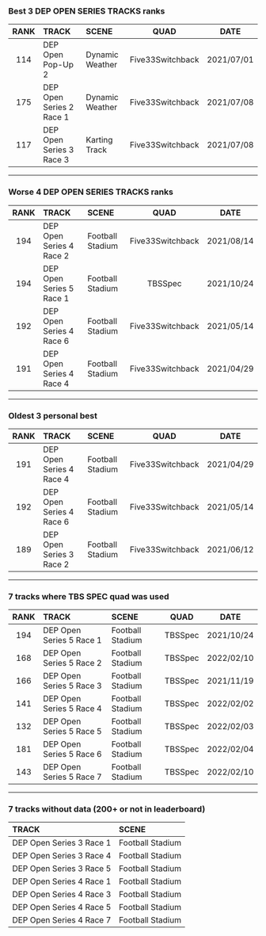 ### Best 3 DEP OPEN SERIES TRACKS ranks
|RANK|TRACK|SCENE|QUAD|DATE|
|:---:|:---|:---|:---:|:---:|
|114|DEP Open Pop-Up 2|Dynamic Weather|Five33Switchback|2021/07/01|
|175|DEP Open Series 2 Race 1|Dynamic Weather|Five33Switchback|2021/07/08|
|117|DEP Open Series 3 Race 3|Karting Track|Five33Switchback|2021/07/08|
---
### Worse 4 DEP OPEN SERIES TRACKS ranks
|RANK|TRACK|SCENE|QUAD|DATE|
|:---:|:---|:---|:---:|:---:|
|194|DEP Open Series 4 Race 2|Football Stadium|Five33Switchback|2021/08/14|
|194|DEP Open Series 5 Race 1|Football Stadium|TBSSpec|2021/10/24|
|192|DEP Open Series 4 Race 6|Football Stadium|Five33Switchback|2021/05/14|
|191|DEP Open Series 4 Race 4|Football Stadium|Five33Switchback|2021/04/29|
---
### Oldest 3 personal best
|RANK|TRACK|SCENE|QUAD|DATE|
|:---:|:---|:---|:---:|:---:|
|191|DEP Open Series 4 Race 4|Football Stadium|Five33Switchback|2021/04/29|
|192|DEP Open Series 4 Race 6|Football Stadium|Five33Switchback|2021/05/14|
|189|DEP Open Series 3 Race 2|Football Stadium|Five33Switchback|2021/06/12|
---
### 7 tracks where TBS SPEC quad was used
|RANK|TRACK|SCENE|QUAD|DATE|
|:---:|:---|:---|:---:|:---:|
|194|DEP Open Series 5 Race 1|Football Stadium|TBSSpec|2021/10/24|
|168|DEP Open Series 5 Race 2|Football Stadium|TBSSpec|2022/02/10|
|166|DEP Open Series 5 Race 3|Football Stadium|TBSSpec|2021/11/19|
|141|DEP Open Series 5 Race 4|Football Stadium|TBSSpec|2022/02/02|
|132|DEP Open Series 5 Race 5|Football Stadium|TBSSpec|2022/02/03|
|181|DEP Open Series 5 Race 6|Football Stadium|TBSSpec|2022/02/04|
|143|DEP Open Series 5 Race 7|Football Stadium|TBSSpec|2022/02/10|
---
### 7 tracks without data (200+ or not in leaderboard)
|TRACK|SCENE|
|:---|:---|
|DEP Open Series 3 Race 1|Football Stadium|
|DEP Open Series 3 Race 4|Football Stadium|
|DEP Open Series 3 Race 5|Football Stadium|
|DEP Open Series 4 Race 1|Football Stadium|
|DEP Open Series 4 Race 3|Football Stadium|
|DEP Open Series 4 Race 5|Football Stadium|
|DEP Open Series 4 Race 7|Football Stadium|
